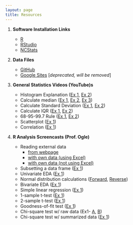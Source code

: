 ```yaml
---
layout: page
title: Resources
---
```


1. **Software Installation Links**
    * [R](https://cran.rstudio.com/)
    * [RStudio](https://www.rstudio.com/products/rstudio/download/)
    * [NCStats](https://rforge.net/NCStats/Installation.html)

1. **Data Files**
    * [GitHub](https://github.com/droglenc/NCData)
    * [Google Sites](https://sites.google.com/site/ncstats/data) [*deprecated, will be removed*]

1. **General Statistics Videos (YouTube)s**
    * Histogram Explanation ([Ex 1](http://youtu.be/sC7gjg9g3JU), [Ex 2](http://youtu.be/H9ITfdaX2ZQ))
    * Calculate median ([Ex 1](http://youtu.be/0SYsi38XucI), [Ex 2](http://youtu.be/hTYTaOaQUcw?list=UUAjbU4EB30lTsJ2NSE5a7DQ), [Ex 3](http://youtu.be/9a8M_KfclBE))
    * Calculate Standard Deviation ([Ex 1](http://youtu.be/qqOyy_NjflU), [Ex 2](http://youtu.be/atS4wX8I9H0))
    * Calculate IQR ([Ex 1](http://youtu.be/R6VDj7pEG30), [Ex 2](http://youtu.be/F3WcEAW-M80?t=6m6s))
    * 68-95-99.7 Rule ([Ex 1](https://www.youtube.com/watch?v=cgxPcdPbujI), [Ex 2](https://www.youtube.com/watch?v=PJPXFOK8F8E))
    * Scatterplot ([Ex 1](https://www.youtube.com/watch?v=yXmz922K9Ks))
    * Correlation ([Ex 1](http://youtu.be/PtYVrF_WT3A?t=32s))
    
1. **R Analysis Screencasts (Prof. Ogle)**
    * Reading external data
        * [from webpage](http://www.screenr.com/j4PH)
        * [with own data (using Excel)](http://www.screenr.com/AlPH)
        * [with own data (not using Excel)](http://www.screenr.com/y27N)
    * Subsetting a data frame ([Ex 1](http://www.screenr.com/z27N))
    * Univariate EDA ([Ex 1](http://www.screenr.com/IGPH))
    * Normal distribution calculations ([Forward](http://www.screenr.com/e27N), [Reverse](http://www.screenr.com/a27N))
    * Bivariate EDA ([Ex 1](http://www.screenr.com/n4PH))
    * Simple linear regression ([Ex 1](http://www.screenr.com/JGPH))
    * 1-sample t-test ([Ex 1](http://www.screenr.com/GXPH))
    * 2-sample t-test ([Ex 1](http://www.screenr.com/cCPH))
    * Goodness-of-fit test ([Ex 1](http://www.screenr.com/JXPH))
    * Chi-square test w/ raw data (Ex1- [A](http://www.screenr.com/pOPH), [B](http://www.screenr.com/6OPH))
    * Chi-square test w/ summarized data ([Ex 1](http://www.screenr.com/Q0PH))
